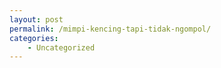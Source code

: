 ```yaml
---
layout: post
permalink: /mimpi-kencing-tapi-tidak-ngompol/
categories:
    - Uncategorized
---
```


